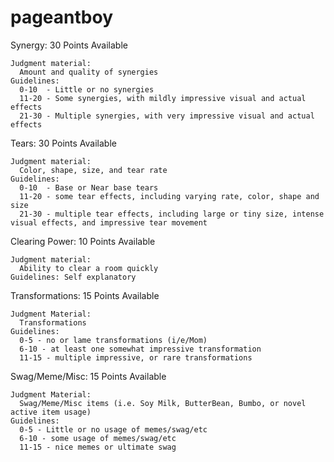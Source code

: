 # pageantboy

Synergy: 30 Points Available

    Judgment material:
      Amount and quality of synergies
    Guidelines:
      0-10  - Little or no synergies
      11-20 - Some synergies, with mildly impressive visual and actual effects
      21-30 - Multiple synergies, with very impressive visual and actual effects
  
 Tears: 30 Points Available
  
    Judgment material:
      Color, shape, size, and tear rate
    Guidelines:
      0-10  - Base or Near base tears
      11-20 - some tear effects, including varying rate, color, shape and size
      21-30 - multiple tear effects, including large or tiny size, intense visual effects, and impressive tear movement
      
  Clearing Power: 10 Points Available
  
    Judgment material:
      Ability to clear a room quickly
    Guidelines: Self explanatory
    
  Transformations: 15 Points Available
  
    Judgment Material:
      Transformations
    Guidelines:
      0-5 - no or lame transformations (i/e/Mom)
      6-10 - at least one somewhat impressive transformation
      11-15 - multiple impressive, or rare transformations
      
  Swag/Meme/Misc: 15 Points Available
  
    Judgment Material:
      Swag/Meme/Misc items (i.e. Soy Milk, ButterBean, Bumbo, or novel active item usage)
    Guidelines:
      0-5 - Little or no usage of memes/swag/etc
      6-10 - some usage of memes/swag/etc
      11-15 - nice memes or ultimate swag
